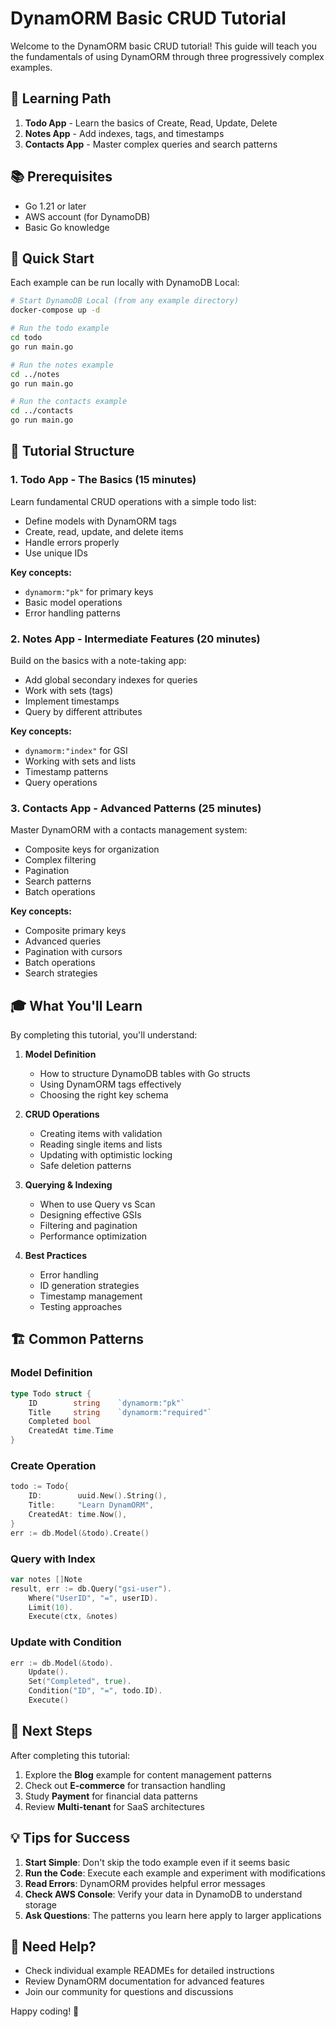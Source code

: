 # DynamORM Basic CRUD Tutorial

Welcome to the DynamORM basic CRUD tutorial! This guide will teach you the fundamentals of using DynamORM through three progressively complex examples.

## 🎯 Learning Path

1. **Todo App** - Learn the basics of Create, Read, Update, Delete
2. **Notes App** - Add indexes, tags, and timestamps
3. **Contacts App** - Master complex queries and search patterns

## 📚 Prerequisites

- Go 1.21 or later
- AWS account (for DynamoDB)
- Basic Go knowledge

## 🚀 Quick Start

Each example can be run locally with DynamoDB Local:

```bash
# Start DynamoDB Local (from any example directory)
docker-compose up -d

# Run the todo example
cd todo
go run main.go

# Run the notes example
cd ../notes
go run main.go

# Run the contacts example
cd ../contacts
go run main.go
```

## 📖 Tutorial Structure

### 1. Todo App - The Basics (15 minutes)

Learn fundamental CRUD operations with a simple todo list:
- Define models with DynamORM tags
- Create, read, update, and delete items
- Handle errors properly
- Use unique IDs

**Key concepts:**
- `dynamorm:"pk"` for primary keys
- Basic model operations
- Error handling patterns

### 2. Notes App - Intermediate Features (20 minutes)

Build on the basics with a note-taking app:
- Add global secondary indexes for queries
- Work with sets (tags)
- Implement timestamps
- Query by different attributes

**Key concepts:**
- `dynamorm:"index"` for GSI
- Working with sets and lists
- Timestamp patterns
- Query operations

### 3. Contacts App - Advanced Patterns (25 minutes)

Master DynamORM with a contacts management system:
- Composite keys for organization
- Complex filtering
- Pagination
- Search patterns
- Batch operations

**Key concepts:**
- Composite primary keys
- Advanced queries
- Pagination with cursors
- Batch operations
- Search strategies

## 🎓 What You'll Learn

By completing this tutorial, you'll understand:

1. **Model Definition**
   - How to structure DynamoDB tables with Go structs
   - Using DynamORM tags effectively
   - Choosing the right key schema

2. **CRUD Operations**
   - Creating items with validation
   - Reading single items and lists
   - Updating with optimistic locking
   - Safe deletion patterns

3. **Querying & Indexing**
   - When to use Query vs Scan
   - Designing effective GSIs
   - Filtering and pagination
   - Performance optimization

4. **Best Practices**
   - Error handling
   - ID generation strategies
   - Timestamp management
   - Testing approaches

## 🏗️ Common Patterns

### Model Definition
```go
type Todo struct {
    ID        string    `dynamorm:"pk"`
    Title     string    `dynamorm:"required"`
    Completed bool      
    CreatedAt time.Time
}
```

### Create Operation
```go
todo := Todo{
    ID:        uuid.New().String(),
    Title:     "Learn DynamORM",
    CreatedAt: time.Now(),
}
err := db.Model(&todo).Create()
```

### Query with Index
```go
var notes []Note
result, err := db.Query("gsi-user").
    Where("UserID", "=", userID).
    Limit(10).
    Execute(ctx, &notes)
```

### Update with Condition
```go
err := db.Model(&todo).
    Update().
    Set("Completed", true).
    Condition("ID", "=", todo.ID).
    Execute()
```

## 🚦 Next Steps

After completing this tutorial:

1. Explore the **Blog** example for content management patterns
2. Check out **E-commerce** for transaction handling
3. Study **Payment** for financial data patterns
4. Review **Multi-tenant** for SaaS architectures

## 💡 Tips for Success

1. **Start Simple**: Don't skip the todo example even if it seems basic
2. **Run the Code**: Execute each example and experiment with modifications
3. **Read Errors**: DynamORM provides helpful error messages
4. **Check AWS Console**: Verify your data in DynamoDB to understand storage
5. **Ask Questions**: The patterns you learn here apply to larger applications

## 📝 Need Help?

- Check individual example READMEs for detailed instructions
- Review DynamORM documentation for advanced features
- Join our community for questions and discussions

Happy coding! 🎉 